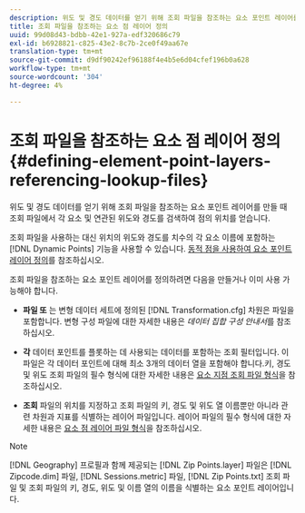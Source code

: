 ```yaml
---
description: 위도 및 경도 데이터를 얻기 위해 조회 파일을 참조하는 요소 포인트 레이어를 만들 때 조회 파일에서 각 요소 및 연관된 위도와 경도를 검색하여 점의 위치를 얻습니다.
title: 조회 파일을 참조하는 요소 점 레이어 정의
uuid: 99d08d43-bdbb-42e1-927a-edf320686c79
exl-id: b6928821-c825-43e2-8c7b-2ce0f49aa67e
translation-type: tm+mt
source-git-commit: d9df90242ef96188f4e4b5e6d04cfef196b0a628
workflow-type: tm+mt
source-wordcount: '304'
ht-degree: 4%

---
```


# 조회 파일을 참조하는 요소 점 레이어 정의{#defining-element-point-layers-referencing-lookup-files}

위도 및 경도 데이터를 얻기 위해 조회 파일을 참조하는 요소 포인트 레이어를 만들 때 조회 파일에서 각 요소 및 연관된 위도와 경도를 검색하여 점의 위치를 얻습니다.

조회 파일을 사용하는 대신 위치의 위도와 경도를 치수의 각 요소 이름에 포함하는 [!DNL Dynamic Points] 기능을 사용할 수 있습니다. [동적 점을 사용하여 요소 포인트 레이어 정의](../../../../../home/c-geo-oview/c-wk-img-lyrs/c-elmt-pt-lyrs/c-elmt-pt-lyrs-ref-lkp-files/c-elmt-pt-lyr-file-frmt/c-dyn-pts.md#concept-77ae65bedc3f465489bc135ae7e3c2f3)를 참조하십시오.

조회 파일을 참조하는 요소 포인트 레이어를 정의하려면 다음을 만들거나 이미 사용 가능해야 합니다.

* **파일 또** 는 변형 데이터 세트에 정의된  [!DNL Transformation.cfg] 차원은 파일을 포함합니다. 변형 구성 파일에 대한 자세한 내용은 *데이터 집합 구성 안내서*&#x200B;를 참조하십시오.

* **각** 데이터 포인트를 플롯하는 데 사용되는 데이터를 포함하는 조회 필터입니다. 이 파일은 각 데이터 포인트에 대해 최소 3개의 데이터 열을 포함해야 합니다.키, 경도 및 위도 조회 파일의 필수 형식에 대한 자세한 내용은 [요소 지점 조회 파일 형식](../../../../../home/c-geo-oview/c-wk-img-lyrs/c-elmt-pt-lyrs/c-elmt-pt-lyrs-ref-lkp-files/c-elmt-pt-lkp-file-frmt.md#concept-c059121019ea4dbcb1c17129567f4121)을 참조하십시오.

* **조회** 파일의 위치를 지정하고 조회 파일의 키, 경도 및 위도 열 이름뿐만 아니라 관련 차원과 지표를 식별하는 레이어 파일입니다. 레이어 파일의 필수 형식에 대한 자세한 내용은 [요소 점 레이어 파일 형식](../../../../../home/c-geo-oview/c-wk-img-lyrs/c-elmt-pt-lyrs/c-elmt-pt-lyrs-ref-lkp-files/c-elmt-pt-lyr-file-frmt/c-elmt-pt-lyr-file-frmt.md#concept-678a95cb69644105a7af1b86ad5a5981)을 참조하십시오.

>[!NOTE]
>
>[!DNL Geography] 프로필과 함께 제공되는 [!DNL Zip Points.layer] 파일은 [!DNL Zipcode.dim] 파일, [!DNL Sessions.metric] 파일, [!DNL Zip Points.txt] 조회 파일 및 조회 파일의 키, 경도, 위도 및 이름 열의 이름을 식별하는 요소 포인트 레이어입니다.
